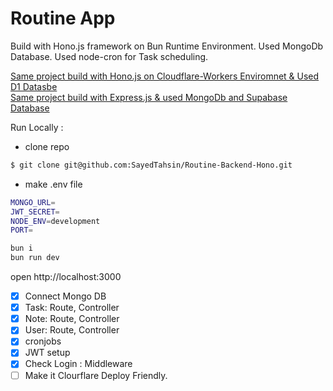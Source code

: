 # Routine App

Build with Hono.js framework on Bun Runtime Environment. Used MongoDb Database.
Used node-cron for Task scheduling.

 <a href="https://github.com/SayedTahsin/Routine-Hono">Same project build with Hono.js on Cloudflare-Workers Enviromnet & Used D1 Datasbe</a>
 <br>
 <a href="https://github.com/SayedTahsin/Express-Mongo-Supabase">Same project build with Express.js & used MongoDb and Supabase Database</a>


Run Locally :

- clone repo

```bash
$ git clone git@github.com:SayedTahsin/Routine-Backend-Hono.git
```

- make .env file

```sh
MONGO_URL=
JWT_SECRET=
NODE_ENV=development
PORT=
```

```sh
bun i
bun run dev
```

open http://localhost:3000

- [x] Connect Mongo DB
- [x] Task: Route, Controller
- [x] Note: Route, Controller
- [x] User: Route, Controller
- [x] cronjobs
- [x] JWT setup
- [x] Check Login : Middleware
- [ ] Make it Clourflare Deploy Friendly.
